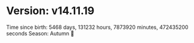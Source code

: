# Version: v14.11.19
Time since birth: 5468 days, 131232 hours, 7873920 minutes, 472435200 seconds
Season: Autumn 🍁
